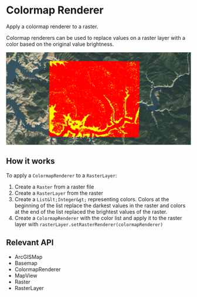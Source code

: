# Colormap Renderer

Apply a colormap renderer to a raster.

Colormap renderers can be used to replace values on a raster layer with a color based on the original value brightness.

![](ColormapRenderer.png)

## How it works

To apply a `ColormapRenderer` to a `RasterLayer`:

1.  Create a `Raster` from a raster file
2.  Create a `RasterLayer` from the raster
3.  Create a `List&lt;Integer&gt;` representing colors. Colors at the beginning of the list replace the darkest values in 
  the raster and colors at the end of the list replaced the brightest values of the raster.
4.  Create a `ColormapRenderer` with the color list and apply it to the raster layer with `rasterLayer.setRasterRenderer(colormapRenderer)`

## Relevant API

*   ArcGISMap
*   Basemap
*   ColormapRenderer
*   MapView
*   Raster
*   RasterLayer

